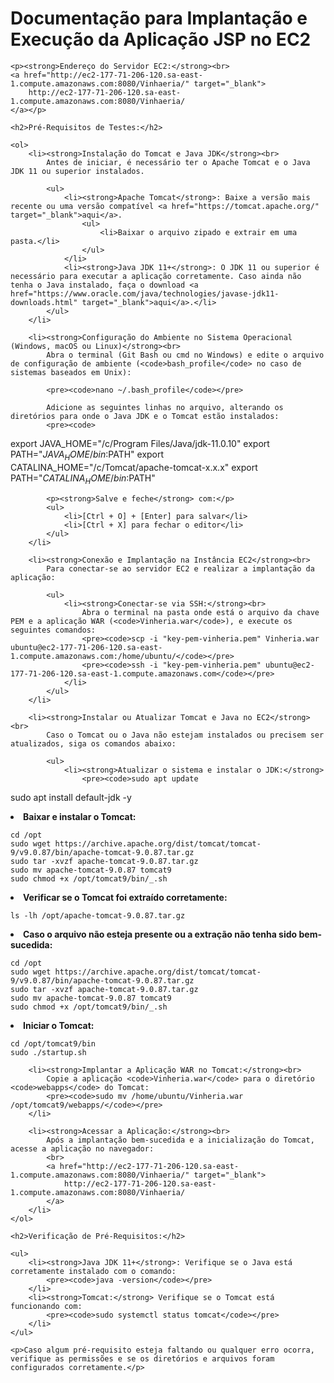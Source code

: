 <!DOCTYPE html>
<html lang="pt-br">
<head>
    <meta charset="UTF-8">
    <meta name="viewport" content="width=device-width, initial-scale=1.0">
    <title>Documentação de Implantação</title>
</head>
<body>
    <h1>Documentação para Implantação e Execução da Aplicação JSP no EC2</h1>

    <p><strong>Endereço do Servidor EC2:</strong><br>
    <a href="http://ec2-177-71-206-120.sa-east-1.compute.amazonaws.com:8080/Vinhaeria/" target="_blank">
        http://ec2-177-71-206-120.sa-east-1.compute.amazonaws.com:8080/Vinhaeria/
    </a></p>

    <h2>Pré-Requisitos de Testes:</h2>

    <ol>
        <li><strong>Instalação do Tomcat e Java JDK</strong><br>
            Antes de iniciar, é necessário ter o Apache Tomcat e o Java JDK 11 ou superior instalados.

            <ul>
                <li><strong>Apache Tomcat</strong>: Baixe a versão mais recente ou uma versão compatível <a href="https://tomcat.apache.org/" target="_blank">aqui</a>.
                    <ul>
                        <li>Baixar o arquivo zipado e extrair em uma pasta.</li>
                    </ul>
                </li>
                <li><strong>Java JDK 11+</strong>: O JDK 11 ou superior é necessário para executar a aplicação corretamente. Caso ainda não tenha o Java instalado, faça o download <a href="https://www.oracle.com/java/technologies/javase-jdk11-downloads.html" target="_blank">aqui</a>.</li>
            </ul>
        </li>

        <li><strong>Configuração do Ambiente no Sistema Operacional (Windows, macOS ou Linux)</strong><br>
            Abra o terminal (Git Bash ou cmd no Windows) e edite o arquivo de configuração de ambiente (<code>bash_profile</code> no caso de sistemas baseados em Unix):

            <pre><code>nano ~/.bash_profile</code></pre>

            Adicione as seguintes linhas no arquivo, alterando os diretórios para onde o Java JDK e o Tomcat estão instalados:
            <pre><code>

export JAVA_HOME="/c/Program Files/Java/jdk-11.0.10"
export PATH="$JAVA_HOME/bin:$PATH"
export CATALINA_HOME="/c/Tomcat/apache-tomcat-x.x.x"
export PATH="$CATALINA_HOME/bin:$PATH"
</code></pre>

            <p><strong>Salve e feche</strong> com:</p>
            <ul>
                <li>[Ctrl + O] + [Enter] para salvar</li>
                <li>[Ctrl + X] para fechar o editor</li>
            </ul>
        </li>

        <li><strong>Conexão e Implantação na Instância EC2</strong><br>
            Para conectar-se ao servidor EC2 e realizar a implantação da aplicação:

            <ul>
                <li><strong>Conectar-se via SSH:</strong><br>
                    Abra o terminal na pasta onde está o arquivo da chave PEM e a aplicação WAR (<code>Vinheria.war</code>), e execute os seguintes comandos:
                    <pre><code>scp -i "key-pem-vinheria.pem" Vinheria.war ubuntu@ec2-177-71-206-120.sa-east-1.compute.amazonaws.com:/home/ubuntu/</code></pre>
                    <pre><code>ssh -i "key-pem-vinheria.pem" ubuntu@ec2-177-71-206-120.sa-east-1.compute.amazonaws.com</code></pre>
                </li>
            </ul>
        </li>

        <li><strong>Instalar ou Atualizar Tomcat e Java no EC2</strong><br>
            Caso o Tomcat ou o Java não estejam instalados ou precisem ser atualizados, siga os comandos abaixo:

            <ul>
                <li><strong>Atualizar o sistema e instalar o JDK:</strong>
                    <pre><code>sudo apt update

sudo apt install default-jdk -y</code></pre>
</li>
<li><strong>Baixar e instalar o Tomcat:</strong>
<pre><code>cd /opt
sudo wget https://archive.apache.org/dist/tomcat/tomcat-9/v9.0.87/bin/apache-tomcat-9.0.87.tar.gz
sudo tar -xvzf apache-tomcat-9.0.87.tar.gz
sudo mv apache-tomcat-9.0.87 tomcat9
sudo chmod +x /opt/tomcat9/bin/_.sh</code></pre>
</li>
<li><strong>Verificar se o Tomcat foi extraído corretamente:</strong>
<pre><code>ls -lh /opt/apache-tomcat-9.0.87.tar.gz</code></pre>
</li>
<li><strong>Caso o arquivo não esteja presente ou a extração não tenha sido bem-sucedida:</strong>
<pre><code>cd /opt
sudo wget https://archive.apache.org/dist/tomcat/tomcat-9/v9.0.87/bin/apache-tomcat-9.0.87.tar.gz
sudo tar -xvzf apache-tomcat-9.0.87.tar.gz
sudo mv apache-tomcat-9.0.87 tomcat9
sudo chmod +x /opt/tomcat9/bin/_.sh</code></pre>
</li>
<li><strong>Iniciar o Tomcat:</strong>
<pre><code>cd /opt/tomcat9/bin
sudo ./startup.sh</code></pre>
</li>
</ul>
</li>

        <li><strong>Implantar a Aplicação WAR no Tomcat:</strong><br>
            Copie a aplicação <code>Vinheria.war</code> para o diretório <code>webapps</code> do Tomcat:
            <pre><code>sudo mv /home/ubuntu/Vinheria.war /opt/tomcat9/webapps/</code></pre>
        </li>

        <li><strong>Acessar a Aplicação:</strong><br>
            Após a implantação bem-sucedida e a inicialização do Tomcat, acesse a aplicação no navegador:
            <br>
            <a href="http://ec2-177-71-206-120.sa-east-1.compute.amazonaws.com:8080/Vinhaeria/" target="_blank">
                http://ec2-177-71-206-120.sa-east-1.compute.amazonaws.com:8080/Vinhaeria/
            </a>
        </li>
    </ol>

    <h2>Verificação de Pré-Requisitos:</h2>

    <ul>
        <li><strong>Java JDK 11+</strong>: Verifique se o Java está corretamente instalado com o comando:
            <pre><code>java -version</code></pre>
        </li>
        <li><strong>Tomcat:</strong> Verifique se o Tomcat está funcionando com:
            <pre><code>sudo systemctl status tomcat</code></pre>
        </li>
    </ul>

    <p>Caso algum pré-requisito esteja faltando ou qualquer erro ocorra, verifique as permissões e se os diretórios e arquivos foram configurados corretamente.</p>

</body>
</html>

